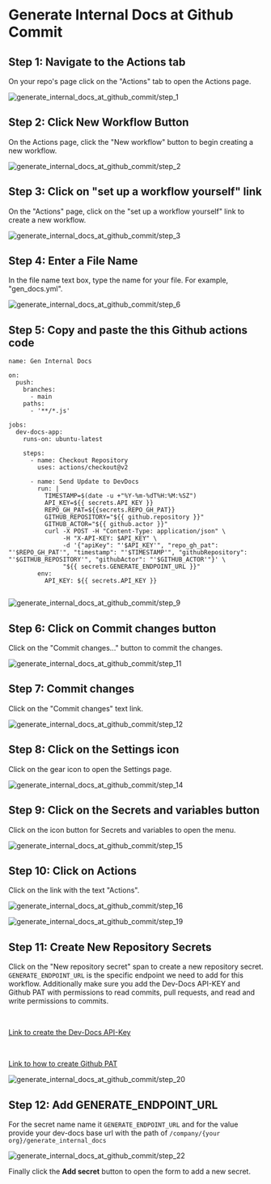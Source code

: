 
  
  # Generate Internal Docs at Github Commit

## Step 1: Navigate to the Actions tab
On your repo's page click on the "Actions" tab to open the Actions page.


![generate_internal_docs_at_github_commit/step_1](/img/generate_internal_docs_at_github_commit/step_1.png)

## Step 2: Click New Workflow Button
On the Actions page, click the "New workflow" button to begin creating a new workflow.


![generate_internal_docs_at_github_commit/step_2](/img/generate_internal_docs_at_github_commit/step_2.png)

## Step 3: Click on "set up a workflow yourself" link

On the "Actions" page, click on the "set up a workflow yourself" link to create a new workflow.


![generate_internal_docs_at_github_commit/step_3](/img/generate_internal_docs_at_github_commit/step_3.png)


## Step 4: Enter a File Name

In the file name text box, type the name for your file. For example, "gen_docs.yml".


![generate_internal_docs_at_github_commit/step_6](/img/generate_internal_docs_at_github_commit/step_6.png)


## Step 5: Copy and paste the this Github actions code

```
name: Gen Internal Docs

on:
  push:
    branches:
      - main
    paths:
      - '**/*.js'

jobs:
  dev-docs-app:
    runs-on: ubuntu-latest

    steps:
      - name: Checkout Repository
        uses: actions/checkout@v2

      - name: Send Update to DevDocs
        run: |
          TIMESTAMP=$(date -u +"%Y-%m-%dT%H:%M:%SZ")
          API_KEY=${{ secrets.API_KEY }}
          REPO_GH_PAT=${{secrets.REPO_GH_PAT}}
          GITHUB_REPOSITORY="${{ github.repository }}"
          GITHUB_ACTOR="${{ github.actor }}"
          curl -X POST -H "Content-Type: application/json" \
               -H "X-API-KEY: $API_KEY" \
               -d '{"apiKey": "'$API_KEY'", "repo_gh_pat": "'$REPO_GH_PAT'", "timestamp": "'$TIMESTAMP'", "githubRepository": "'$GITHUB_REPOSITORY'", "githubActor": "'$GITHUB_ACTOR'"}' \
               "${{ secrets.GENERATE_ENDPOINT_URL }}"
        env:
          API_KEY: ${{ secrets.API_KEY }}


```

![generate_internal_docs_at_github_commit/step_9](/img/generate_internal_docs_at_github_commit/step_9.png)


## Step 6: Click on Commit changes button

Click on the "Commit changes..." button to commit the changes.


![generate_internal_docs_at_github_commit/step_11](/img/generate_internal_docs_at_github_commit/step_11.png)

## Step 7: Commit changes
Click on the "Commit changes" text link.


![generate_internal_docs_at_github_commit/step_12](/img/generate_internal_docs_at_github_commit/step_12.png)


## Step 8: Click on the Settings icon
Click on the gear icon to open the Settings page.


![generate_internal_docs_at_github_commit/step_14](/img/generate_internal_docs_at_github_commit/step_14.png)

## Step 9: Click on the Secrets and variables button
Click on the icon button for Secrets and variables to open the menu.

![generate_internal_docs_at_github_commit/step_15](/img/generate_internal_docs_at_github_commit/step_15.png)

## Step 10: Click on Actions
Click on the link with the text "Actions".


![generate_internal_docs_at_github_commit/step_16](/img/generate_internal_docs_at_github_commit/step_16.png)


![generate_internal_docs_at_github_commit/step_19](/img/generate_internal_docs_at_github_commit/step_19.png)

## Step 11: Create New Repository Secrets
Click on the "New repository secret" span to create a new repository secret. `GENERATE_ENDPOINT_URL` is the specific endpoint we need to add for this workflow.  Additionally make sure you add the Dev-Docs API-KEY and Github PAT with permissions to read commits, pull requests, and read and write permissions to commits.

<br/>

[Link to create the Dev-Docs API-Key](/docs/Generating%20an%20API%20Key)


<br/>

[Link to how to create Github PAT](https://docs.github.com/en/authentication/keeping-your-account-and-data-secure/managing-your-personal-access-tokens#creating-a-fine-grained-personal-access-token)


![generate_internal_docs_at_github_commit/step_20](/img/generate_internal_docs_at_github_commit/step_20.png)

## Step 12: Add GENERATE_ENDPOINT_URL

For the secret name name it `GENERATE_ENDPOINT_URL` and for the value provide your dev-docs base url with the path of `/company/{your org}/generate_internal_docs`


![generate_internal_docs_at_github_commit/step_22](/img/generate_internal_docs_at_github_commit/step_22.png)


Finally click the **Add secret** button to open the form to add a new secret.



  
  